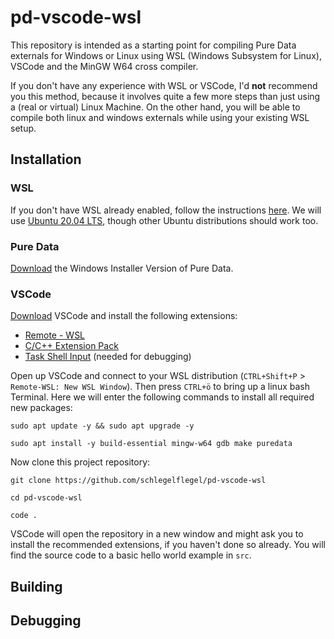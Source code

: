 # pd-vscode-wsl
This repository is intended as a starting point for compiling Pure Data externals for Windows or Linux using WSL (Windows Subsystem for Linux), VSCode and the MinGW W64 cross compiler.

If you don't have any experience with WSL or VSCode, I'd **not** recommend you this method, because it involves quite a few more steps than just using a (real or virtual) Linux Machine. On the other hand, you will be able to compile both linux and windows externals while using your existing WSL setup.

## Installation
### WSL
If you don't have WSL already enabled, follow the instructions [here](https://docs.microsoft.com/de-de/windows/wsl/install-win10). We will use [Ubuntu 20.04 LTS](https://www.microsoft.com/en-us/p/ubuntu-2004-lts/9n6svws3rx71), though other Ubuntu distributions should work too.

### Pure Data
[Download](https://puredata.info/downloads/pure-data) the Windows Installer Version of Pure Data.

### VSCode
[Download](https://code.visualstudio.com/download) VSCode and install the following extensions:
- [Remote - WSL](https://marketplace.visualstudio.com/items?itemName=ms-vscode-remote.remote-wsl)
- [C/C++ Extension Pack](https://marketplace.visualstudio.com/items?itemName=ms-vscode.cpptools-extension-pack)
- [Task Shell Input](https://marketplace.visualstudio.com/items?itemName=augustocdias.tasks-shell-input) (needed for debugging)

Open up VSCode and connect to your WSL distribution (`CTRL+Shift+P` > `Remote-WSL: New WSL Window`). Then press `CTRL+ö` to bring up a linux bash Terminal. Here we will enter the following commands to install all required new packages:
```
sudo apt update -y && sudo apt upgrade -y

sudo apt install -y build-essential mingw-w64 gdb make puredata
```

Now clone this project repository:
```
git clone https://github.com/schlegelflegel/pd-vscode-wsl

cd pd-vscode-wsl

code .
```

VSCode will open the repository in a new window and might ask you to install the recommended extensions, if you haven't done so already. You will find the source code to a basic hello world example in `src`.

## Building


## Debugging

